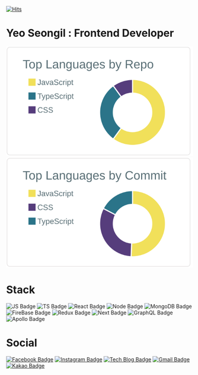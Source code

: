 [![Hits](https://hits.seeyoufarm.com/api/count/incr/badge.svg?url=https%3A%2F%2Fgithub.com%2FYeoSeongil%2Fhit-counter&count_bg=%2393E1DC&title_bg=%23929292&icon=&icon_color=%23FFFFFF&title=hits&edge_flat=false)](https://hits.seeyoufarm.com)        
# Yeo Seongil : Frontend Developer
![](https://raw.githubusercontent.com/YeoSeongil/YeoSeongil/main/profile-summary-card-output/default/1-repos-per-language.svg)
![](https://raw.githubusercontent.com/YeoSeongil/YeoSeongil/main/profile-summary-card-output/default/2-most-commit-language.svg)       
# Stack  
 ![JS Badge](https://img.shields.io/badge/JavaScript-yellow?style=flat-square&logo=JavaScript&logoColor=white)
 ![TS Badge](https://img.shields.io/badge/TypeScript-blue?style=flat-square&logo=TypeScript&logoColor=white)
 ![React Badge](https://img.shields.io/badge/React-243b5b?style=flat-square&logo=React&logoColor=white)
 ![Node Badge](https://img.shields.io/badge/Node.js-green?style=flat-square&logo=node.js&logoColor=white)
 ![MongoDB Badge](https://img.shields.io/badge/MongoDB-47A248?style=flat-square&logo=MongoDB&logoColor=white)
 ![FireBase Badge](https://img.shields.io/badge/Firebase-FF1111?style=flat-square&logo=Firebase&logoColor=white)
 ![Redux Badge](https://img.shields.io/badge/Redux-764ABC?style=flat-square&logo=Redux&logoColor=white)
 ![Next Badge](https://img.shields.io/badge/Next.js-000000?style=flat-square&logo=Next.js&logoColor=white)
 ![GraphQL Badge](https://img.shields.io/badge/GraphQL-E10098?style=flat-square&logo=GraphQL&logoColor=white)
 ![Apollo Badge](https://img.shields.io/badge/Apollo.GraphQL?-311C87?style=flat-square&logo=ApolloGraphQL&logoColor=white)       
# Social
[![Facebook Badge](https://img.shields.io/badge/facebook-1877f2?style=flat-square&logo=facebook&logoColor=white&link=https://www.facebook.com/profile.php?id=100006827970975)](https://www.facebook.com/profile.php?id=100006827970975)
[![Instagram Badge](http://img.shields.io/badge/-Instagram%20-ff69b4?style=flat-square&logo=instagram&logoColor=white&link=https://www.instagram.com/zlo.orv.ko/)](https://www.instagram.com/zlo.orv.ko/)
[![Tech Blog Badge](http://img.shields.io/badge/-Tech%20blog-black?style=flat-square&logo=github&link=https://velog.io/@seongil_yeo)](https://velog.io/@seongil_yeo)
[![Gmail Badge](https://img.shields.io/badge/Gmail-d14836?style=flat-square&logo=Gmail&logoColor=white&link=mailto:seongil5803@gmail.com)](mailto:seongil5803@gmail.com)
[![Kakao Badge](https://img.shields.io/badge/Kakao-yellow?style=flat-square&logo=Kakao&logoColor=white&link=mailto:seongil5803@naver.com)](mailto:seongil5803@naver.com)

 

